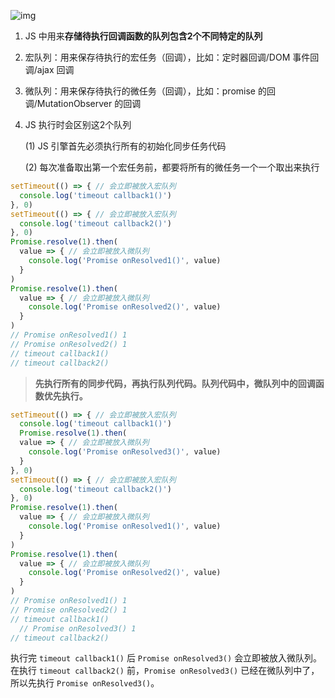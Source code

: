 ![img](https://img-blog.csdnimg.cn/20200703144207979.png?x-oss-process=image/watermark,type_ZmFuZ3poZW5naGVpdGk,shadow_10,text_aHR0cHM6Ly9ibG9nLmNzZG4ubmV0L3FxXzQwNTA4ODMy,size_16,color_FFFFFF,t_70)

1. JS 中用来**存储待执行回调函数的队列包含2个不同特定的队列**

2. 宏队列：用来保存待执行的宏任务（回调），比如：定时器回调/DOM 事件回调/ajax 回调

3. 微队列：用来保存待执行的微任务（回调），比如：promise 的回调/MutationObserver 的回调

4. JS 执行时会区别这2个队列

   (1) JS 引擎首先必须执行所有的初始化同步任务代码

   (2) 每次准备取出第一个宏任务前，都要将所有的微任务一个一个取出来执行

```js
setTimeout(() => { // 会立即被放入宏队列
  console.log('timeout callback1()')
}, 0)
setTimeout(() => { // 会立即被放入宏队列
  console.log('timeout callback2()')
}, 0)
Promise.resolve(1).then(
  value => { // 会立即被放入微队列
    console.log('Promise onResolved1()', value)
  }
)
Promise.resolve(1).then(
  value => { // 会立即被放入微队列
    console.log('Promise onResolved2()', value)
  }
)
// Promise onResolved1() 1
// Promise onResolved2() 1
// timeout callback1()
// timeout callback2()
```

> **先执行所有的同步代码，再执行队列代码。队列代码中，微队列中的回调函数优先执行。**

```js
setTimeout(() => { // 会立即被放入宏队列
  console.log('timeout callback1()')
  Promise.resolve(1).then(
  value => { // 会立即被放入微队列
    console.log('Promise onResolved3()', value)
  }
}, 0)
setTimeout(() => { // 会立即被放入宏队列
  console.log('timeout callback2()')
}, 0)
Promise.resolve(1).then(
  value => { // 会立即被放入微队列
    console.log('Promise onResolved1()', value)
  }
)
Promise.resolve(1).then(
  value => { // 会立即被放入微队列
    console.log('Promise onResolved2()', value)
  }
)
// Promise onResolved1() 1
// Promise onResolved2() 1
// timeout callback1()
  // Promise onResolved3() 1
// timeout callback2()
```

执行完 `timeout callback1()` 后 `Promise onResolved3()` 会立即被放入微队列。在执行 `timeout callback2()` 前，`Promise onResolved3()` 已经在微队列中了，所以先执行 `Promise onResolved3()`。

